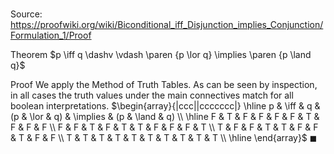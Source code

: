 # 

Source: https://proofwiki.org/wiki/Biconditional_iff_Disjunction_implies_Conjunction/Formulation_1/Proof

Theorem
$p \iff q \dashv \vdash \paren {p \lor q} \implies \paren {p \land q}$


Proof
We apply the Method of Truth Tables.
As can be seen by inspection, in all cases the truth values under the main connectives match for all boolean interpretations.
$\begin{array}{|ccc||ccccccc|} \hline
p & \iff & q & (p & \lor & q) & \implies & (p & \land & q) \\
\hline
F & T & F & F & F & F & T & F & F & F \\
F & F & T & F & T & T & F & F & F & T \\
T & F & F & T & T & F & F & T & F & F \\
T & T & T & T & T & T & T & T & T & T \\
\hline
\end{array}$
$\blacksquare$





